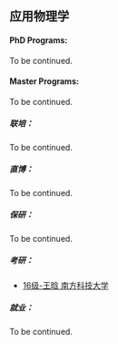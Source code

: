 ## 应用物理学

#### PhD Programs:

To be continued.

#### Master Programs:

To be continued.

##### 联培：

To be continued.

##### 直博：

To be continued.

##### 保研：

To be continued.

##### 考研：

- [16级-王晗 南方科技大学](grad-application/physics/applied-physics/[CN]-16-wanghan.md)

##### 就业：

To be continued.
